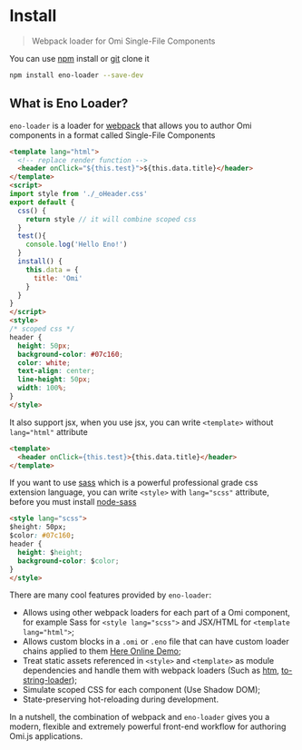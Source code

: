 # Install

> Webpack loader for Omi Single-File Components

You can use [npm](https://www.npmjs.com/package/eno-loader) install or [git](https://github.com/Wscats/eno-loader) clone it
```bash
npm install eno-loader --save-dev
```

## What is Eno Loader?

`eno-loader` is a loader for [webpack](https://webpack.js.org/) that allows you to author Omi components in a format called Single-File Components

```html
<template lang="html">
  <!-- replace render function -->
  <header onClick="${this.test}">${this.data.title}</header>
</template>
<script>
import style from './_oHeader.css'
export default {
  css() {
    return style // it will combine scoped css
  }
  test(){
    console.log('Hello Eno!')
  }
  install() {
    this.data = {
      title: 'Omi'
    }
  }
}
</script>
<style>
/* scoped css */
header {
  height: 50px;
  background-color: #07c160;
  color: white;
  text-align: center;
  line-height: 50px;
  width: 100%;
}
</style>
```

It also support jsx, when you use jsx, you can write `<template>` without `lang="html"` attribute

```html
<template>
  <header onClick={this.test}>{this.data.title}</header>
</template>
```

If you want to use [sass](https://sass-lang.com/) which is a powerful professional grade css extension language, you can write `<style>` with `lang="scss"` attribute, before you must install [node-sass](https://www.npmjs.com/package/node-sass)
```html
<style lang="scss">
$height: 50px;
$color: #07c160;
header {
  height: $height;
  background-color: $color;
}
</style>
```

There are many cool features provided by `eno-loader`:

- Allows using other webpack loaders for each part of a Omi component, for example Sass for `<style lang="scss">` and JSX/HTML for `<template lang="html">`;
- Allows custom blocks in a `.omi` or `.eno` file that can have custom loader chains applied to them [Here Online Demo](https://github.com/Wscats/eno-loader/tree/master/src/components);
- Treat static assets referenced in `<style>` and `<template>` as module dependencies and handle them with webpack loaders (Such as [htm](https://www.npmjs.com/package/htm), [to-string-loader](https://www.npmjs.com/package/to-string-loader));
- Simulate scoped CSS for each component (Use Shadow DOM);
- State-preserving hot-reloading during development.

In a nutshell, the combination of webpack and `eno-loader` gives you a modern, flexible and extremely powerful front-end workflow for authoring Omi.js applications.
